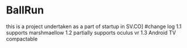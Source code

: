 # BallRun
this is a project undertaken as a part of startup in SV.CO]
#change log 
1.1 supports marshmaellow
1.2 partially supports oculus vr
1.3 Android TV compactable
